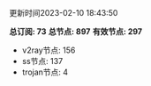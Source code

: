 更新时间2023-02-10 18:43:50

**总订阅: 73**
**总节点: 897**
**有效节点: 297**
- v2ray节点: 156
- ss节点: 137
- trojan节点: 4
